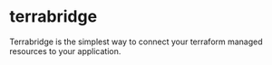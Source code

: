 # terrabridge
Terrabridge is the simplest way to connect your terraform managed resources to your application.
